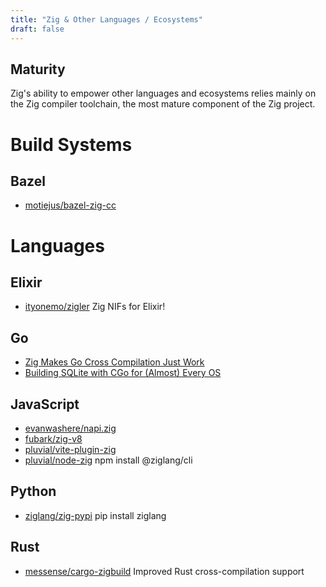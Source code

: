 ```yaml
---
title: "Zig & Other Languages / Ecosystems"
draft: false
---
```


## Maturity
Zig's ability to empower other languages and ecosystems relies mainly on the 
Zig compiler toolchain, the most mature component of the Zig project.

# Build Systems
## Bazel
- [motiejus/bazel-zig-cc](https://sr.ht/~motiejus/bazel-zig-cc/#known-issues)

# Languages

## Elixir
- [ityonemo/zigler](https://github.com/ityonemo/zigler) Zig NIFs for Elixir!

## Go
- [Zig Makes Go Cross Compilation Just Work](https://dev.to/kristoff/zig-makes-go-cross-compilation-just-work-29ho)
- [Building SQLite with CGo for (Almost) Every OS](https://zig.news/kristoff/building-sqlite-with-cgo-for-every-os-4cic)


## JavaScript
- [evanwashere/napi.zig](https://github.com/evanwashere/napi.zig)
- [fubark/zig-v8](https://github.com/fubark/zig-v8)
- [pluvial/vite-plugin-zig](https://github.com/pluvial/vite-plugin-zig)
- [pluvial/node-zig](https://github.com/pluvial/node-zig/tree/main/packages/cli) npm install @ziglang/cli

## Python 
- [ziglang/zig-pypi](https://github.com/ziglang/zig-pypi) pip install ziglang 

## Rust
- [messense/cargo-zigbuild](https://github.com/messense/cargo-zigbuild) Improved Rust cross-compilation support